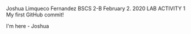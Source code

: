 Joshua Limqueco Fernandez
BSCS 2-B
February 2. 2020 
LAB ACTIVITY 1
My first GitHub commit!


I'm here - Joshua

